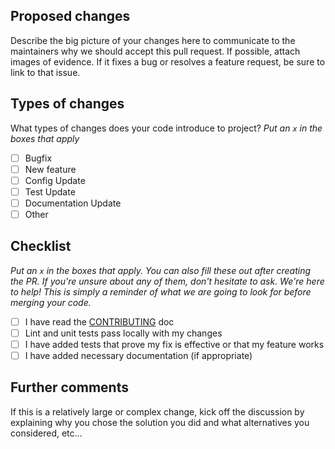 ## Proposed changes
Describe the big picture of your changes here to communicate to the maintainers why we should accept this pull request. If possible, attach images of evidence. If it fixes a bug or resolves a feature request, be sure to link to that issue.

## Types of changes
What types of changes does your code introduce to project?
_Put an `x` in the boxes that apply_

- [ ] Bugfix
- [ ] New feature
- [ ] Config Update
- [ ] Test Update
- [ ] Documentation Update
- [ ] Other

## Checklist
_Put an `x` in the boxes that apply. You can also fill these out after creating the PR. If you're unsure about any of them, don't hesitate to ask. We're here to help! This is simply a reminder of what we are going to look for before merging your code._

- [ ] I have read the [CONTRIBUTING](https://github.com/brunohjs/rasa-model-report/blob/main/CONTRIBUTING.md) doc
- [ ] Lint and unit tests pass locally with my changes
- [ ] I have added tests that prove my fix is effective or that my feature works
- [ ] I have added necessary documentation (if appropriate)

## Further comments
If this is a relatively large or complex change, kick off the discussion by explaining why you chose the solution you did and what alternatives you considered, etc...
